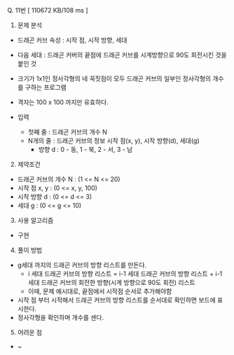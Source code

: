 Q. 11번 [ 110672 KB/108 ms ]

1. 문제 분석
- 드래곤 커브 속성 : 시작 점, 시작 방향, 세대
- 다음 세대 : 드래곤 커버의 끝점에 드래곤 커브를 시계방향으로 90도 회전시킨 것을 붙인 것
- 크기가 1x1인 정사각형의 네 꼭짓점이 모두 드래곤 커브의 일부인 정사각형의 개수를 구하는 프로그램
- 격자는 100 x 100 까지만 유효하다.

- 입력
  - 첫째 줄 : 드래곤 커브의 개수 N
  - N개의 줄 : 드래곤 커브의 정보 시작 점(x, y), 시작 방향(d), 세대(g)
    - 방향 d : 0 - 동, 1 - 북, 2 - 서, 3 - 남

2. 제약조건
- 드래곤 커브의 개수 N : (1 <= N <= 20)
- 시작 점 x, y : (0 <= x, y, 100)
- 시작 방향 d : (0 <= d <= 3)
- 세대 g : (0 <= g <= 10)

3. 사용 알고리즘
- 구현

4. 풀이 방법
- g세대 까지의 드래곤 커브의 방향 리스트를 만든다.
  - i 세대 드래곤 커브의 방향 리스트 = i-1 세대 드래곤 커브의 방향 리스트 + i-1 세대 드래곤 커브의 회전한 방향(시계 방향으로 90도 회전) 리스트
  - 이때, 문제 예시대로, 끝점에서 시작점 순서로 추가해야함
- 시작 점 부터 시작해서 드래곤 커브의 방향 리스트를 순서대로 확인하면 보드에 표시한다.
- 정사각형을 확인하며 개수를 센다.

5. 어려운 점
- ~